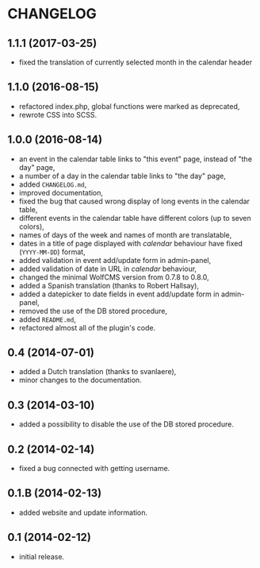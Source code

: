 # CHANGELOG

## 1.1.1 (2017-03-25)
 - fixed the translation of currently selected month in the calendar header

## 1.1.0 (2016-08-15)
 - refactored index.php, global functions were marked as deprecated,
 - rewrote CSS into SCSS.


## 1.0.0   (2016-08-14)
 - an event in the calendar table links to "this event" page, instead of "the day" page,
 - a number of a day in the calendar table links to "the day" page,
 - added `CHANGELOG.md`,
 - improved documentation,
 - fixed the bug that caused wrong display of long events in the calendar table,
 - different events in the calendar table have different colors (up to seven colors),
 - names of days of the week and names of month are translatable,
 - dates in a title of page displayed with *calendar* behaviour have fixed (`YYYY-MM-DD`) format,
 - added validation in event add/update form in admin-panel,
 - added validation of date in URL in *calendar* behaviour,
 - changed the minimal WolfCMS version from 0.7.8 to 0.8.0,
 - added a Spanish translation (thanks to Robert Hallsay),
 - added a datepicker to date fields in event add/update form in admin-panel,
 - removed the use of the DB stored procedure,
 - added `README.md`,
 - refactored almost all of the plugin's code.


## 0.4     (2014-07-01)
 - added a Dutch translation (thanks to svanlaere),
 - minor changes to the documentation.


## 0.3     (2014-03-10)
 - added a possibility to disable the use of the DB stored procedure.


## 0.2     (2014-02-14)
  - fixed a bug connected with getting username.


## 0.1.B   (2014-02-13)
 - added website and update information.


## 0.1     (2014-02-12)
 - initial release.